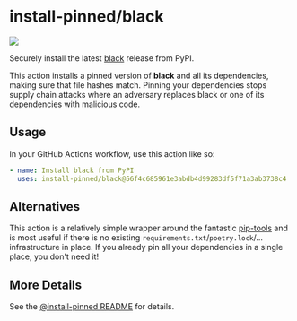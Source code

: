 

# install-pinned/black

![](https://shields.io/badge/python-3.7%20%7C%203.8%20%7C%203.9%20%7C%203.10%20%7C%203.11-blue)

Securely install the latest [black](https://pypi.org/project/black/) release from PyPI.

This action installs a pinned version of **black** and all its dependencies,         making sure that file hashes match. Pinning your dependencies stops supply chain attacks where an adversary         replaces black or one of its dependencies with malicious code.

## Usage

In your GitHub Actions workflow, use this action like so:

```yaml
- name: Install black from PyPI
  uses: install-pinned/black@56f4c685961e3abdb4d99283df5f71a3ab3738c4  # 22.10.0
```

## Alternatives

This action is a relatively simple wrapper around the fantastic [pip-tools](https://pip-tools.rtfd.io)         and is most useful if there is no existing `requirements.txt`/`poetry.lock`/... infrastructure in place.         If you already pin all your dependencies in a single place, you don't need it!

## More Details

See the [@install-pinned README](https://github.com/install-pinned) for details.
